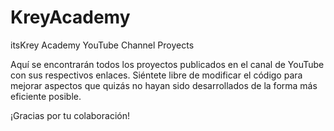# KreyAcademy
itsKrey Academy YouTube Channel Proyects

Aquí se encontrarán todos los proyectos publicados en el canal de YouTube con sus respectivos enlaces. 
Siéntete libre de modificar el código para mejorar aspectos que quizás no hayan sido desarrollados de 
la forma más eficiente posible. 

¡Gracias por tu colaboración!
